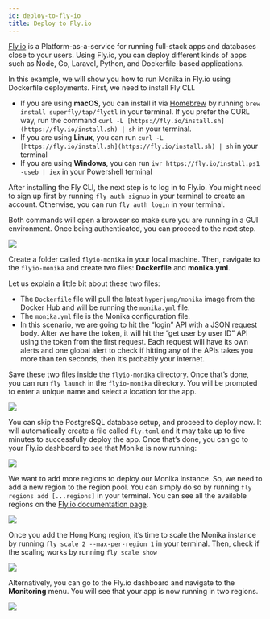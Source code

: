 ```yaml
---
id: deploy-to-fly-io
title: Deploy to Fly.io
---
```


[Fly.io](https://fly.io) is a Platform-as-a-service for running full-stack apps and databases close to your users. Using Fly.io, you can deploy different kinds of apps such as Node, Go, Laravel, Python, and Dockerfile-based applications.

In this example, we will show you how to run Monika in Fly.io using Dockerfile deployments. First, we need to install Fly CLI.

- If you are using **macOS**, you can install it via [Homebrew](https://brew.sh/) by running `brew install superfly/tap/flyctl` in your terminal. If you prefer the CURL way, run the command `curl -L [https://fly.io/install.sh](https://fly.io/install.sh) | sh` in your terminal.
- If you are using **Linux**, you can run `curl -L [https://fly.io/install.sh](https://fly.io/install.sh) | sh` in your terminal
- If you are using **Windows**, you can run `iwr https://fly.io/install.ps1 -useb | iex` in your Powershell terminal

After installing the Fly CLI, the next step is to log in to Fly.io. You might need to sign up first by running `fly auth signup` in your terminal to create an account. Otherwise, you can run `fly auth login` in your terminal.

Both commands will open a browser so make sure you are running in a GUI environment. Once being authenticated, you can proceed to the next step.

![](https://miro.medium.com/max/1400/1*fHkgGmclkZobjGqy88axaQ.png)

Create a folder called `flyio-monika` in your local machine. Then, navigate to the `flyio-monika` and create two files: **Dockerfile** and **monika.yml**.

Let us explain a little bit about these two files:

- The `Dockerfile` file will pull the latest `hyperjump/monika` image from the Docker Hub and will be running the `monika.yml` file.
- The `monika.yml` file is the Monika configuration file.
- In this scenario, we are going to hit the “login” API with a JSON request body. After we have the token, it will hit the “get user by user ID” API using the token from the first request. Each request will have its own alerts and one global alert to check if hitting any of the APIs takes you more than ten seconds, then it’s probably your internet.

Save these two files inside the `flyio-monika` directory. Once that’s done, you can run `fly launch` in the `flyio-monika` directory. You will be prompted to enter a unique name and select a location for the app.

![](https://miro.medium.com/max/1218/1*BgQskxfa17Zdwow7MzyxLw.png)

You can skip the PostgreSQL database setup, and proceed to deploy now. It will automatically create a file called `fly.toml` and it may take up to five minutes to successfully deploy the app. Once that’s done, you can go to your Fly.io dashboard to see that Monika is now running:

![](https://miro.medium.com/max/1400/1*m-DzL6q_jWlvpbx54OG9-w.png)

We want to add more regions to deploy our Monika instance. So, we need to add a new region to the region pool. You can simply do so by running `fly regions add [...regions]` in your terminal. You can see all the available regions on the [Fly.io documentation page](https://fly.io/docs/reference/regions/).

![](https://miro.medium.com/max/892/1*gT7wQkPU81U-bn7qZlT4gg.png)

Once you add the Hong Kong region, it’s time to scale the Monika instance by running `fly scale 2 --max-per-region 1` in your terminal. Then, check if the scaling works by running `fly scale show`

![](https://miro.medium.com/max/782/1*mfV5RfizFvDpoVWthO0nhg.png)

Alternatively, you can go to the Fly.io dashboard and navigate to the **Monitoring** menu. You will see that your app is now running in two regions.

![](https://miro.medium.com/max/1400/1*Rao0aJbcgohqr_OQFj4EkA.png)
